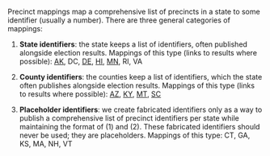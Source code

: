 Precinct mappings map a comprehensive list of precincts in a state to some identifier (usually a number). There are three general categories of mappings:

1. **State identifiers**: the state keeps a list of identifiers, often published alongside election results. Mappings of this type (links to results where possible): [AK](http://www.elections.alaska.gov/ei_return_2012_GENR.php), DC, [DE](http://elections.delaware.gov/results/html/stwres.shtml), [HI](http://hawaii.gov/elections/results/2012/general/files/media.txt), [MN](http://www.sos.state.mn.us/Modules/ShowDocument.aspx?documentid=12177), RI, VA

2. **County identifiers**: the counties keep a list of identifiers, which the state often publishes alongside election results. Mappings of this type (links to results where possible): [AZ](http://www.azsos.gov/results/2012/general/), [KY](http://elect.ky.gov/SiteCollectionDocuments/Election%20Results/2010-2019/2012/statprctg.txt), [MT](http://electionresults.sos.mt.gov/CanvassExports.aspx), [SC](http://www.scvotes.org/data/scsec/RP0120_PollingLocations.csv)

3. **Placeholder identifiers**: we create fabricated identifiers only as a way to publish a comprehensive list of precinct identifiers per state while maintaining the format of (1) and (2). These fabricated identifiers should never be used; they are placeholders. Mappings of this type: CT, GA, KS, MA, NH, VT
